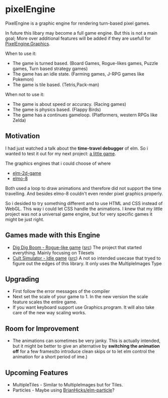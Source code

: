 # pixelEngine
PixelEngine is a graphic engine for rendering turn-based pixel games.

In future this libary may become a full game engine. But this is not a main goal; More over additional features will be added if they are usefull for [PixelEngine.Graphics](https://package.elm-lang.org/packages/Orasund/pixelengine/latest/PixelEngine-Graphics).

When to use it:

  * The game is turned based. (Board Games, Rogue-likes games, Puzzle games, Turn based strategy games)
  * The game has an idle state. (Farming games, J-RPG games like Pokemon)
  * The game is tile based. (Tetris,Pack-man)

When not to use it:

  * The game is about speed or accuracy. (Racing games)
  * The game is physics based. (Flappy Birds)
  * The game has a continues gameloop. (Platformers, western RPGs like Zelda)

## Motivation
I had just watched a talk about the **time-travel debugger** of elm. So i wanted to test it out for my next project: [a little game](https://orasund.itch.io/dig-dig-boom).

The graphics engines that i could choose of where
  * [elm-2d-game](https://package.elm-lang.org/packages/Zinggi/elm-2d-game/latest)
  * [elmo-8](https://package.elm-lang.org/packages/micktwomey/elmo-8/latest)

Both used a loop to draw animations and therefore did not support the time travelling. And besides elmo-8 couldn't even render pixel graphics properly.

So i desided to try something different and to use HTML and CSS instead of WebGL. This way i could let CSS handle the animations. I knew that my little project was not a universal game engine, but for very specific games it might be just right. 
## Games made with this Engine

  * [Dig Dig Boom - Rogue-like game](https://orasund.itch.io/dig-dig-boom) ([src](https://github.com/Orasund/pixelengine/tree/master/docs/DigDigBoom)) The project that started everything. Mainly focusing on Tilesets
  * [Cult Simulator - Idle game](https://orasund.github.io/pixelengine/CultSim/) ([src](https://github.com/Orasund/pixelengine/tree/master/docs/CultSim)) A not so intended usecase that tryed to figure out the edges of this library. It only uses the MultipleImages Type

## Upgrading
  * First follow the error messages of the compiler
  * Next set the scale of your game to 1. In the new version the scale feature scales the entire game.
  * If you want keyboard support use Graphics.program. It will also take care of the new way scaling works.

## Room for Improvement
  * The animations can sometimes be very janky. This is actually intended, but it might be better to give an alternative by **switching the animation off** for a few frames(to introduce clean skips or to let elm control the animation for a short period of ime.) 

## Upcoming Features
  * MultipleTiles - Similar to MultipleImages but for Tiles.
  * Particles - Maybe using [BrianHicks/elm-particle](https://github.com/BrianHicks/elm-particle)?

